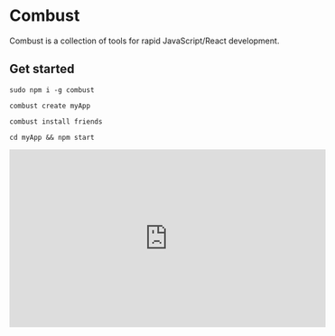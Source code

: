 # Combust
Combust is a collection of tools for rapid JavaScript/React development.

## Get started
`sudo npm i -g combust`

`combust create myApp`

`combust install friends`

`cd myApp && npm start`

<iframe width="560" height="315" src="https://www.youtube.com/embed/lJnvq0A_7WQ" frameborder="0" allow="autoplay; encrypted-media" allowfullscreen></iframe>
